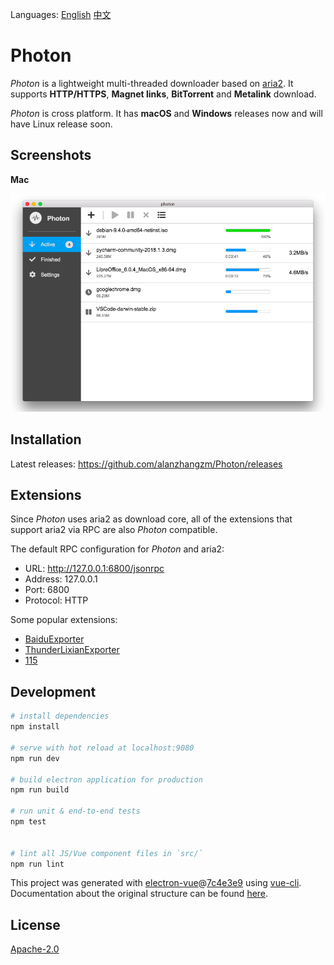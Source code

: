 Languages: [English](https://github.com/alanzhangzm/Photon) [中文](https://github.com/alanzhangzm/Photon/blob/master/README.zh-cn.md)

# Photon

*Photon* is a lightweight multi-threaded downloader based on [aria2](https://github.com/aria2/aria2). It supports **HTTP/HTTPS**, **Magnet links**, **BitTorrent** and **Metalink** download.

*Photon* is cross platform. It has **macOS** and **Windows** releases now and will have Linux release soon.


## Screenshots

**Mac**

![mac](screenshot/mac.png)


## Installation

Latest releases: https://github.com/alanzhangzm/Photon/releases


## Extensions

Since *Photon* uses aria2 as download core, all of the extensions that support aria2 via RPC are also *Photon* compatible.

The default RPC configuration for *Photon* and aria2:
- URL: http://127.0.0.1:6800/jsonrpc
- Address: 127.0.0.1
- Port: 6800
- Protocol: HTTP

Some popular extensions:
- [BaiduExporter](https://github.com/acgotaku/BaiduExporter)
- [ThunderLixianExporter](https://github.com/binux/ThunderLixianExporter)
- [115](https://github.com/acgotaku/115)


## Development

``` bash
# install dependencies
npm install

# serve with hot reload at localhost:9080
npm run dev

# build electron application for production
npm run build

# run unit & end-to-end tests
npm test


# lint all JS/Vue component files in `src/`
npm run lint

```

This project was generated with [electron-vue](https://github.com/SimulatedGREG/electron-vue)@[7c4e3e9](https://github.com/SimulatedGREG/electron-vue/tree/7c4e3e90a772bd4c27d2dd4790f61f09bae0fcef) using [vue-cli](https://github.com/vuejs/vue-cli). Documentation about the original structure can be found [here](https://simulatedgreg.gitbooks.io/electron-vue/content/index.html).


## License
[Apache-2.0](https://github.com/alanzhangzm/Photon/blob/master/LICENSE)
